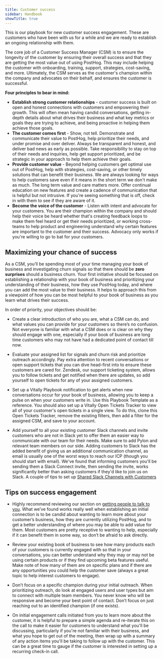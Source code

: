 ```yaml
---
title: Customer success
sidebar: Handbook
showTitle: true
---
```


This is our playbook for new customer success engagement. These are customers who have been with us for a while and we are ready to establish an ongoing relationship with them.

The core job of a Customer Success Manager (CSM) is to ensure the longevity of the customer by ensuring their overall success and that they are getting the most value out of using PostHog. This may include helping the customer with onboarding, training, support, strategies, cost-saving, and more. Ultimately, the CSM serves as the customer's champion within the company and advocates on their behalf, and ensures the customer is successful.

**Four principles to bear in mind:**

- **Establish strong customer relationships** - customer success is built on open and honest connections with customers and empowering their growth. This will often mean having candid conversations, getting in-depth details about what drives their business and what key metrics or goals they are trying to achieve, and being proactive in helping them achieve those goals.
- **The customer comes first** - Show, not tell. Demonstrate and communicate their value to PostHog, help prioritize their needs, and under promise and over deliver. Always be transparent and honest, and deliver bad news as early as possible. Take responsibility to stay on top of their needs and inquiries, help get support prioritized, and be strategic in your approach to help them achieve their goals.
- **Provide customer value** - Beyond helping customers get optimal use out of PostHog, help with strategies, cost-saving, or other timely solutions that can benefit their business. We are always looking for ways to help customers save even if it means in the short term we don't make as much. The long term value and care matters more. Offer continual education on new features and create a cadence of communication that is helpful but not intrusive. If you're seeing something that is off, check in with them to see if they are aware of it.
- **Become the voice of the customer** - Listen with intent and advocate for your customers. You are their champion within the company and should help their voice be heard whether that's creating feedback loops to make them feel heard or get their needs prioritized, or working cross-teams to help product and engineering understand why certain features are important to the customer and their success. Advocacy only works if you're willing to go to bat for your customers.

## Maximizing your chance of success

As a CSM, you’ll be spending most of your time managing your book of business and investigating churn signals so that there should be **zero surprises** should a business churn. Your first initiative should be focused on establishing a relationship with your book of business and prioritizing your understanding of their business, how they use PostHog today, and where you can add the most value to their business. It helps to approach this from a viewpoint of how you can be most helpful to your book of business as you learn what drives their success.

In order of priority, your objectives should be:

- Create a clear introduction of who you are, what a CSM can do, and what values you can provide for your customers so there’s no confusion. Not everyone is familiar with what a CSM does or is clear on why they should engage with one, especially if your book of business are long time customers who may not have had a dedicated point of contact till now.

- Evaluate your assigned list for signals and churn risk and prioritize outreach accordingly. Pay extra attention to recent conversations or open support tickets that you can dive head-first into to ensure these customers are cared for. Zendesk, our support ticketing system, allows you to follow tickets and get notified when there are updates, so add yourself to open tickets for any of your assigned customers.

- Set up a Vitally Playbook notification to get alerts when new conversations occur for your book of business, allowing you to keep a pulse on when your customers write in. Use this <PrivateLink url="https://posthog.vitally-eu.io/settings/playbooks/f811379c-9b0b-4ff4-98d4-654df4f02d40">Playbook Template</PrivateLink> as a reference. You should also set up a Vitally Open Tickets Tracker to view all of your customer's open tickets in a single view. To do this, clone this <PrivateLink url="https://posthog.vitally-eu.io/hubs/152ccd4c-c7b2-4508-865b-b08fea5c3dc6/cc9ce419-fa0c-4d78-80e8-25e0760e459d">Open Tickets Tracker</PrivateLink>, remove the existing filters, then add a filter for the assigned CSM, and save to your account.

- Add yourself to all your existing customer Slack channels and invite customers who are not in Slack yet to offer them an easier way to communicate with our team for their needs. Make sure to add Pylon and relevant team members on our side. Adding customers to Slack has the added benefit of giving us an additional communication channel, as email is usually one of the worst ways to reach our ICP (though you should start with email). We've found that informing customers you'll be sending them a Slack Connect invite, then sending the invite, works significantly better than asking customers if they'd like to join us on Slack. A couple of tips to set up [Shared Slack Channels with Customers](/handbook/growth/sales/slack-channels)

## Tips on success engagement

- Highly recommend reviewing our section on [getting people to talk to you](/handbook/growth/sales/getting-people-to-talk-to-you). What we’ve found works really well when establishing an initial connection is to be candid about wanting to learn more about your customer’s business, how they are currently utilizing PostHog, and to get a better understanding of where you may be able to add value for them. Most customers are pretty receptive to wanting to help, especially if it can benefit them in some way, so don’t be afraid to ask directly.

- Review your existing book of business to see how many products each of your customers is currently engaged with so that in your conversations, you can better understand why they may or may not be using certain products or if they find upcoming beta features useful. Make note of how many of them are on specific plans and if there are any opportunities you could help the customer save (always a great topic to help interest customers to engage).

- Don’t focus on a specific champion during your initial outreach. When prioritizing outreach, do look at engaged users and user types but aim to connect with multiple team members. You never know who will be responsive and become your best point of contact. Don’t focus on just reaching out to an identified champion (if one exists).

- On initial engagement calls initiated from you to learn more about the customer, it is helpful to prepare a simple agenda and re-iterate this on the call to make it easier for customers to understand what you'll be discussing, particularly if you're not familiar with their business, and what you hope to get out of the meeting, then wrap up with a summary of any action items you'll be taking to follow up with the customer. This can be a great time to gauge if the customer is interested in setting up a recurring check-in call.
